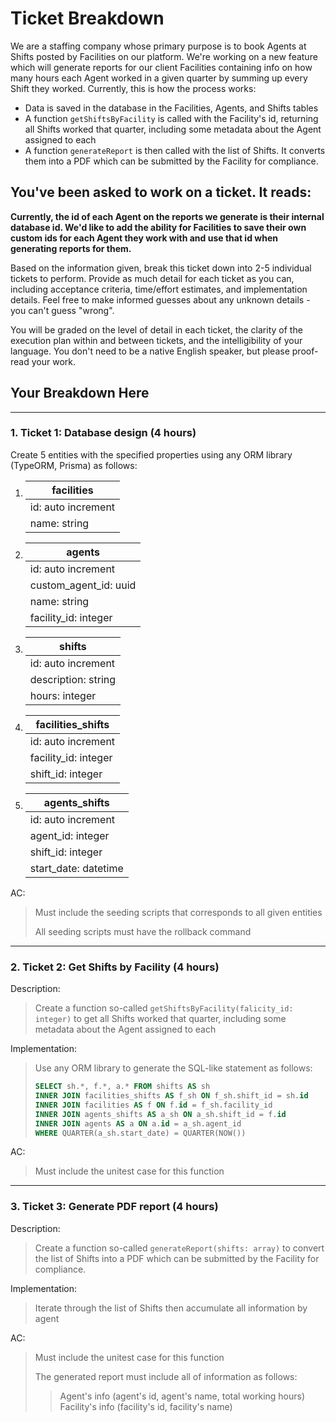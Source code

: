 # Ticket Breakdown
We are a staffing company whose primary purpose is to book Agents at Shifts posted by Facilities on our platform. We're working on a new feature which will generate reports for our client Facilities containing info on how many hours each Agent worked in a given quarter by summing up every Shift they worked. Currently, this is how the process works:

- Data is saved in the database in the Facilities, Agents, and Shifts tables
- A function `getShiftsByFacility` is called with the Facility's id, returning all Shifts worked that quarter, including some metadata about the Agent assigned to each
- A function `generateReport` is then called with the list of Shifts. It converts them into a PDF which can be submitted by the Facility for compliance.

## You've been asked to work on a ticket. It reads:

**Currently, the id of each Agent on the reports we generate is their internal database id. We'd like to add the ability for Facilities to save their own custom ids for each Agent they work with and use that id when generating reports for them.**


Based on the information given, break this ticket down into 2-5 individual tickets to perform. Provide as much detail for each ticket as you can, including acceptance criteria, time/effort estimates, and implementation details. Feel free to make informed guesses about any unknown details - you can't guess "wrong".


You will be graded on the level of detail in each ticket, the clarity of the execution plan within and between tickets, and the intelligibility of your language. You don't need to be a native English speaker, but please proof-read your work.

## Your Breakdown Here

---
### **1. Ticket 1: Database design (4 hours)**

Create 5 entities with the specified properties using any ORM library (TypeORM, Prisma) as follows:

1. 
   |facilities|
   |---|
   |id: auto increment|
   |name: string|
2. 
   |agents|
   |---|
   |id: auto increment|
   |custom_agent_id: uuid|
   |name: string|
   |facility_id: integer|
3. 
   |shifts|
   |---|
   |id: auto increment|
   |description: string|
   |hours: integer|
4. 
   |facilities_shifts|
   |---|
   |id: auto increment|
   |facility_id: integer|
   |shift_id: integer|
5. 
   |agents_shifts|
   |---|
   |id: auto increment|
   |agent_id: integer|
   |shift_id: integer|
   |start_date: datetime|

AC:
> Must include the seeding scripts that corresponds to all given entities
>
> All seeding scripts must have the rollback command

---
### **2. Ticket 2: Get Shifts by Facility (4 hours)**

Description:
> Create a function so-called ```getShiftsByFacility(falicity_id: integer)``` to get all Shifts worked that quarter, including some metadata about the Agent assigned to each

Implementation:
> Use any ORM library to generate the SQL-like statement as follows:
> ```sql
> SELECT sh.*, f.*, a.* FROM shifts AS sh 
> INNER JOIN facilities_shifts AS f_sh ON f_sh.shift_id = sh.id
> INNER JOIN facilities AS f ON f.id = f_sh.facility_id
> INNER JOIN agents_shifts AS a_sh ON a_sh.shift_id = f.id
> INNER JOIN agents AS a ON a.id = a_sh.agent_id
> WHERE QUARTER(a_sh.start_date) = QUARTER(NOW())

AC:
> Must include the unitest case for this function

---
### **3. Ticket 3: Generate PDF report (4 hours)**

Description:
> Create a function so-called ```generateReport(shifts: array)``` to convert the list of Shifts into a PDF which can be submitted by the Facility for compliance.

Implementation:
> Iterate through the list of Shifts then accumulate all information by agent

AC:
> Must include the unitest case for this function
>
> The generated report must include all of information as follows:
>> Agent's info (agent's id, agent's name, total working hours) \
>> Facility's info (facility's id, facility's name)
